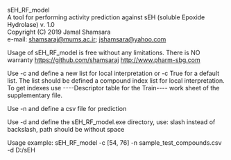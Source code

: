 sEH_RF_model                                                                   
A tool for performing activity prediction against sEH (soluble Epoxide Hydrolase)
v. 1.0                                                                   
Copyright (C) 2019  Jamal Shamsara                                       
e-mail: shamsaraj@mums.ac.ir; jshamsara@yahoo.com

Usage of sEH_RF_model is free without any limitations.
There is NO warranty
https://github.com/shamsaraj
http://www.pharm-sbg.com

Use -c and define a new list for local interpretation or -c True for a default list.
The list should be defined a compound index list for local interpretation.
To get indexes use ----Descriptor table for the Train---- work sheet of the supplementary file.

Use -n and define a csv file for prediction

Use -d and define the sEH_RF_model.exe directory, use: slash instead of backslash,  path should be without space

Usage example: sEH_RF_model -c [54, 76] -n sample_test_compounds.csv -d D:/sEH
